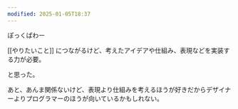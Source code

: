 ```yaml
---
modified: 2025-01-05T18:37
---
```

ぽっくぱわー

  

[[やりたいこと]] につながるけど、考えたアイデアや仕組み、表現などを実装する力が必要。

と思った。

  

あと、あんま関係ないけど、表現より仕組みを考えるほうが好きだからデザイナーよりプログラマーのほうが向いているかもしれない。